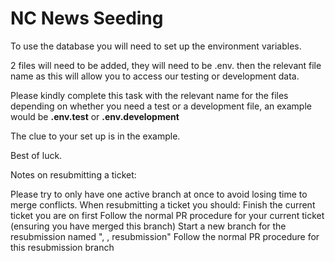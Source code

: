 # NC News Seeding

To use the database you will need to set up the environment variables.

2 files will need to be added, they will need to be .env. then the relevant file name as this will allow you to access our testing or development data.

Please kindly complete this task with the relevant name for the files depending on whether you need a test or a development file, an example would be **.env.test** or **.env.development** 

The clue to your set up is in the example.

Best of luck.

Notes on resubmitting a ticket:

Please try to only have one active branch at once to avoid losing time to merge conflicts.
When resubmitting a ticket you should:
Finish the current ticket you are on first
Follow the normal PR procedure for your current ticket (ensuring you have merged this branch)
Start a new branch for the resubmission named "<insert ticket number>, <insert brief ticket description>, resubmission"
Follow the normal PR procedure for this resubmission branch